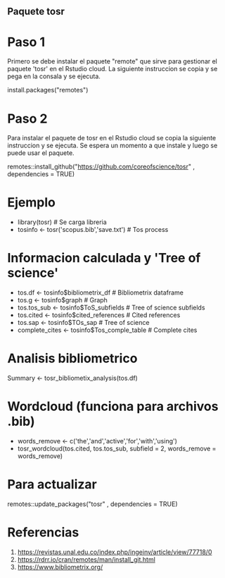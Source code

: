 ## Paquete tosr 

# Paso 1
Primero se debe instalar el paquete "remote" que sirve para gestionar el paquete 'tosr' en el Rstudio cloud. La siguiente instruccion se copia y se pega en la consala y se ejecuta. 

install.packages("remotes")

# Paso 2
Para instalar el paquete de tosr en el Rstudio cloud se copia la siguiente instruccion y se ejecuta. Se espera un momento a que instale y luego se puede usar el paquete.  

remotes::install_github("https://github.com/coreofscience/tosr" , dependencies = TRUE)

# **Ejemplo**
- library(tosr)                             # Se carga libreria 
- tosinfo <- tosr('scopus.bib','save.txt')  # Tos process

# Informacion calculada y 'Tree of science'
- tos.df         <- tosinfo$bibliometrix_df    # Bibliometrix dataframe
- tos.g          <- tosinfo$graph              # Graph
- tos.tos_sub    <- tosinfo$ToS_subfields      # Tree of science subfields
- tos.cited      <- tosinfo$cited_references   # Cited references
- tos.sap        <- tosinfo$TOs_sap            # Tree of science 
- complete_cites <- tosinfo$Tos_comple_table   # Complete cites 


# **Analisis bibliometrico**
Summary <- tosr_bibliometix_analysis(tos.df)

# Wordcloud (funciona para archivos .bib)
- words_remove <- c('the','and','active','for','with','using')
- tosr_wordcloud(tos.cited, tos.tos_sub, subfield = 2, words_remove = words_remove)

# **Para actualizar**
remotes::update_packages("tosr" , dependencies = TRUE)

# Referencias
1. https://revistas.unal.edu.co/index.php/ingeinv/article/view/77718/0
2. https://rdrr.io/cran/remotes/man/install_git.html
2. https://www.bibliometrix.org/
